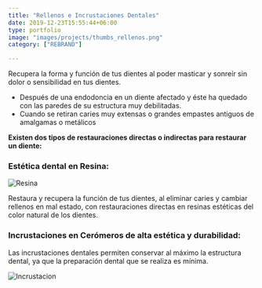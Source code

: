 ```yaml
---
title: "Rellenos e Incrustaciones Dentales"
date: 2019-12-23T15:55:44+06:00
type: portfolio
image: "images/projects/thumbs_rellenos.png"
category: ["REBRAND"]

---
```



Recupera la forma y función de tus dientes al poder masticar y sonreír sin dolor o sensibilidad en tus dientes.

- Después de una endodoncia en un diente afectado y éste ha quedado con las paredes de su estructura muy debilitadas.
- Cuando se retiran caries muy extensas o grandes empastes antiguos de amalgamas o metálicos

**Existen dos tipos de restauraciones directas o indirectas para restaurar un diente:**

### Estética dental en Resina:

![Resina](http://ALDENTALspot.com.mx/wp-content/uploads/2022/02/08.1_Img_DentalSpot-copy-1024x768.png)



Restaura y recupera la función de tus dientes, al eliminar caries y cambiar rellenos en mal estado, con restauraciones directas en resinas estéticas del color natural de los dientes.

### Incrustaciones en Cerómeros de alta estética y durabilidad:

Las incrustaciones dentales permiten conservar al máximo la estructura dental, ya que la preparación dental que se realiza es mínima.

![Incrustacion](http://ALDENTALspot.com.mx/wp-content/uploads/2022/02/9_Img_DentalSpot--1024x768.png)
